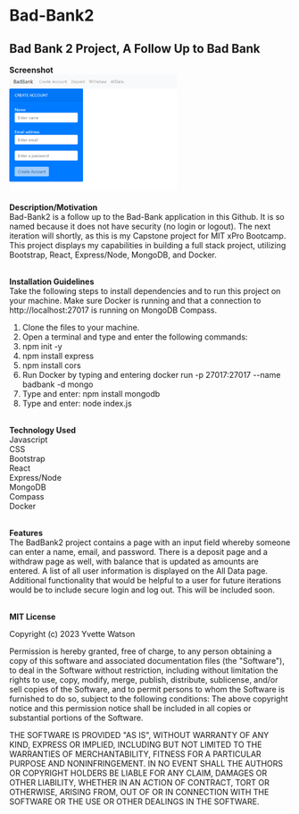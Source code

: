 # Bad-Bank2
## Bad Bank 2 Project, A Follow Up to Bad Bank
<b>Screenshot</b><br><img src="badbankimage.png" width='300'/><br><br>
<b>Description/Motivation</b><br>Bad-Bank2 is a follow up to the Bad-Bank application in this Github. It is so named because it does not have security (no login or logout). The next iteration will shortly, as this is my Capstone project for MIT xPro Bootcamp. This project displays my capabilities in building a full stack project, utilizing Bootstrap, React, Express/Node, MongoDB, and Docker.<br><br>

<b>Installation Guidelines</b><br>
Take the following steps to install dependencies and to run this project on your machine. Make sure Docker is running and that a connection to http://localhost:27017 is running on MongoDB Compass.<br>
1. Clone the files to your machine.<br>
2. Open a terminal and type and enter the following commands:
3. npm init -y
4. npm install express
5. npm install cors
6. Run Docker by typing and entering docker run -p 27017:27017 --name badbank -d mongo
7. Type and enter: npm install mongodb
8. Type and enter: node index.js<br><br>

<b>Technology Used</b><br>
Javascript<br>CSS<br>Bootstrap<br>React<br>Express/Node<br>MongoDB<br>Compass<br>Docker<br><br>

<b>Features</b><br>
The BadBank2 project contains a page with an input field whereby someone can enter a name, email, and password. There is a deposit page and a withdraw page as well, with balance that is updated as amounts are entered. A list of all user information is displayed on the All Data page. Additional functionality that would be helpful to a user for future iterations would be to include secure login and log out. This will be included soon.<br><br>

<b>MIT License</b>

Copyright (c) 2023 Yvette Watson

Permission is hereby granted, free of charge, to any person obtaining a copy of this software and associated documentation files (the "Software"), to deal in the Software without restriction, including without limitation the rights to use, copy, modify, merge, publish, distribute, sublicense, and/or sell copies of the Software, and to permit persons to whom the Software is furnished to do so, subject to the following conditions: The above copyright notice and this permission notice shall be included in all copies or substantial portions of the Software.

THE SOFTWARE IS PROVIDED "AS IS", WITHOUT WARRANTY OF ANY KIND, EXPRESS OR IMPLIED, INCLUDING BUT NOT LIMITED TO THE WARRANTIES OF MERCHANTABILITY, FITNESS FOR A PARTICULAR PURPOSE AND NONINFRINGEMENT. IN NO EVENT SHALL THE AUTHORS OR COPYRIGHT HOLDERS BE LIABLE FOR ANY CLAIM, DAMAGES OR OTHER LIABILITY, WHETHER IN AN ACTION OF CONTRACT, TORT OR OTHERWISE, ARISING FROM, OUT OF OR IN CONNECTION WITH THE SOFTWARE OR THE USE OR OTHER DEALINGS IN THE SOFTWARE.
